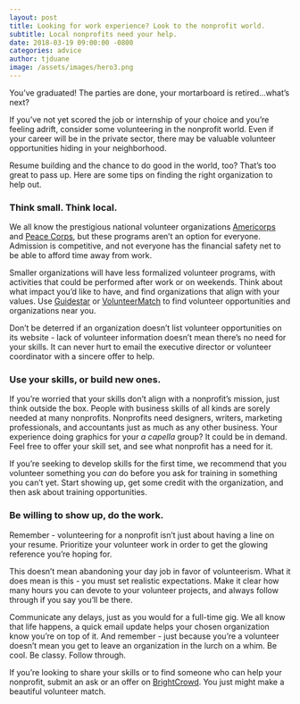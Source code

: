 ```yaml
---
layout: post
title: Looking for work experience? Look to the nonprofit world.
subtitle: Local nonprofits need your help.
date: 2018-03-19 09:00:00 -0800
categories: advice
author: tjduane
image: /assets/images/hero3.png
---
```


You’ve graduated! The parties are done, your mortarboard is retired...what’s next?

If you’ve not yet scored the job or internship of your choice and you’re feeling adrift, consider some volunteering in the nonprofit world.  Even if your career will be in the private sector, there may be valuable volunteer opportunities hiding in your neighborhood.

Resume building and the chance to do good in the world, too? That’s too great to pass up. Here are some tips on finding the right organization to help out.

### Think small. Think local.

We all know the prestigious national volunteer organizations [Americorps][link1] and [Peace Corps][link2], but these programs aren’t an option for everyone. Admission is competitive, and not everyone has the financial safety net to be able to afford time away from work.

Smaller organizations will have less formalized volunteer programs, with activities that could be performed after work or on weekends. Think about what impact you’d like to have, and find organizations that align with your values. Use [Guidestar][link3] or [VolunteerMatch][link4] to find volunteer opportunities and organizations near you.

Don’t be deterred if an organization doesn’t list volunteer opportunities on its website - lack of volunteer information doesn’t mean there’s no need for your skills. It can never hurt to email the executive director or volunteer coordinator with a sincere offer to help.

### Use your skills, or build new ones.

If you’re worried that your skills don’t align with a nonprofit’s mission, just think outside the box. People with business skills of all kinds are sorely needed at many nonprofits. Nonprofits need designers, writers, marketing professionals, and accountants just as much as any other business. Your experience doing graphics for your _a capella_ group? It could be in demand. Feel free to offer your skill set, and see what nonprofit has a need for it.

If you’re seeking to develop skills for the first time, we recommend that you volunteer something you _can_ do before you ask for training in something you can’t yet. Start showing up, get some credit with the organization, and then ask about training opportunities.  

### Be willing to show up, do the work.

Remember - volunteering for a nonprofit isn’t just about having a line on your resume. Prioritize your volunteer work in order to get the glowing reference you’re hoping for.

This doesn’t mean abandoning your day job in favor of volunteerism. What it does mean is this - you must set realistic expectations. Make it clear how many hours you can devote to your volunteer projects, and always follow through if you say you’ll be there.

Communicate any delays, just as you would for a full-time gig. We all know that life happens, a quick email update helps your chosen organization know you’re on top of it. And remember - just because you’re a volunteer doesn’t mean you get to leave an organization in the lurch on a whim. Be cool. Be classy. Follow through.

If you’re looking to share your skills or to find someone who can help your nonprofit, submit an ask or an offer on [BrightCrowd][brightcrowd]. You just might make a beautiful volunteer match.



[link1]: https://www.nationalservice.gov/programs/americorps
[link2]: https://www.peacecorps.gov/
[link3]: https://www.guidestar.org/NonprofitDirectory.aspx
[link4]: https://www.volunteermatch.org/
[brightcrowd]: https://brightcrowd.com
